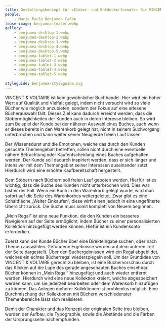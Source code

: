 ```yaml
---
title: Gestaltungskonzept für «Stöber- und Entdeckerformate» für VINCENT&VOLTAIRE
people:
    - Maria Paula Benjumea Cañón
teaserimage: benjumea-teaser.webp
gallery:
    - benjumea-desktop-1.webp
    - benjumea-desktop-2.webp
    - benjumea-desktop-3.webp
    - benjumea-desktop-4.webp
    - benjumea-desktop-5.webp
    - benjumea-tablet-1.webp
    - benjumea-tablet-2.webp
    - benjumea-tablet-3.webp
    - benjumea-tablet-4.webp
    - benjumea-tablet-5.webp
    
styleguide: benjumea-styleguide.svg
---
```


VINCENT & VOLTAIRE ist kein gewöhnlicher Buchhandel. Hier wird ein hoher Wert auf Qualität und Vielfalt gelegt, indem nicht versucht wird so viele Bücher wie möglich anzubieten, sondern der Fokus auf eine erlesene Bücherauswahl fällt. Dieses Ziel kann dadurch erreicht werden, dass die Stöbermöglichkeiten der Kunden auch in deren Interesse bleiben. So wird zum Beispiel der Kunde bei der näheren Auswahl eines Buches, auch wenn er dieses bereits in den Warenkorb gelegt hat, nicht in seinem Suchvorgang unterbrochen und kann weiter seiner Neugierde freien Lauf lassen.

Der Wissensdurst und die Emotionen, welche das durch den Kunden gesuchte Themengebiet betreffen, sollen nicht durch eine eventuelle nähere Betrachtung oder Kaufentscheidung eines Buches aufgehalten werden. Der Kunde soll dadurch inspiriert werden, dass er sich länger und intensiver mit dem Themengebiet seiner Interessen auseinander setzt. Hierdurch wird eine erhöhte Kaufbereitschaft hergestellt.

Dem Stöbern nach Büchern soll freien Lauf geboten werden. Hierfür ist es wichtig, dass die Suche des Kunden nicht unterbrochen wird. Dies war bisher der Fall. Wenn ein Buch in den Warenkorb gelegt wurde, wird man sofort auf die Seite des Warenkorbes weitergeleitet. Zwar gibt es eine Schaltfläche „Weiter Einkaufen“, diese wirft einen jedoch in eine ungefilterte Übersicht zurück. Die Suche muss somit komplett von Neuem beginnen.

„Mein Regal“ ist eine neue Funktion, die den Kunden ein besseres Navigieren auf der Seite ermöglicht, indem Bücher zu einer personalisierten Kollektion hinzugefügt werden können. Hiefür ist ein Kundenkonto erforderlich.

Zuerst kann der Kunde Bücher über eine Direkteingabe suchen, oder nach Themen auswählen. Gefundene Ergebnisse werden auf dem unteren Teil der Seite dargestellt. Über den Suchergebnissen wird ein Regal abgebildet, welches ein echtes Bücherregal wiederspiegeln soll. Um der Grundidee von VINCENT & VOLTAIRE gerecht zu bleiben, ist eine Büchervorschau durch das Klicken auf die Lupe des gerade angeschauten Buches einsehbar. Bücher können in „Mein Regal“ hinzugefügt und auch wieder entfernt werden. Hierdurch wird eine neue Kollektion kreiert, welche abgespeichert werden kann, um sie jederzeit bearbeiten oder dem Warenkorb hinzufügen zu können. Das Anlegen meherer Kollektionen ist problemlos möglich. Eine Durchmischung der Kollektionen mit Büchern verschiedenster Themenbereiche lässt sich realisieren.

Damit der Charakter und das Konzept der originalen Seite treu bleiben, wurden der Aufbau, die Typographie, sowie die Abstände und die Farben der Ursprungsseite nachempfunden.
